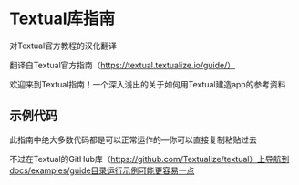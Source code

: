 # Textual库指南

对Textual官方教程的汉化翻译

翻译自Textual官方指南（https://textual.textualize.io/guide/）

欢迎来到Textual指南！一个深入浅出的关于如何用Textual建造app的参考资料

## 示例代码

此指南中绝大多数代码都是可以正常运作的—你可以直接复制粘贴过去

不过在Textual的GitHub库（https://github.com/Textualize/textual）上导航到docs/examples/guide目录运行示例可能更容易一点
